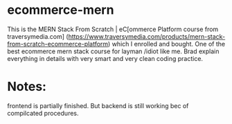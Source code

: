 # ecommerce-mern
This is the MERN Stack From Scratch | eC[ommerce Platform course from traversymedia.com]
(https://www.traversymedia.com/products/mern-stack-from-scratch-ecommerce-platform) which I enrolled and bought. One of the best ecommerce mern stack course for layman /idiot like me. Brad explain everything in details with very smart and very clean coding practice.

# Notes:
frontend is partially finished. But backend is still working bec of compilcated procedures.
